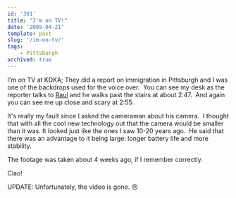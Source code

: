 ```yaml
---
id: '361'
title: "I'm on TV!"
date: '2009-04-21'
template: post
slug: '/im-on-tv/'
tags:
    - Pittsburgh
archived: true
---
```


I'm on TV at KDKA; They did a report on immigration in Pittsburgh and I was
one of the backdrops used for the voice over.  You can see my desk as the
reporter talks to [Raul](https://www.linkedin.com/in/valdesperez) and he walks
past the stairs at about 2:47.  And again you can see me up close and scary at
2:55.

It's really my fault since I asked the cameraman about his camera.  I thought
that with all the cool new technology out that the camera would be smaller
than it was. It looked just like the ones I saw 10-20 years ago.  He said that
there was an advantage to it being large: longer battery life and more
stability.

The footage was taken about 4 weeks ago, if I remember correctly.

Ciao!

UPDATE: Unfortunately, the video is gone. :disappointed:
